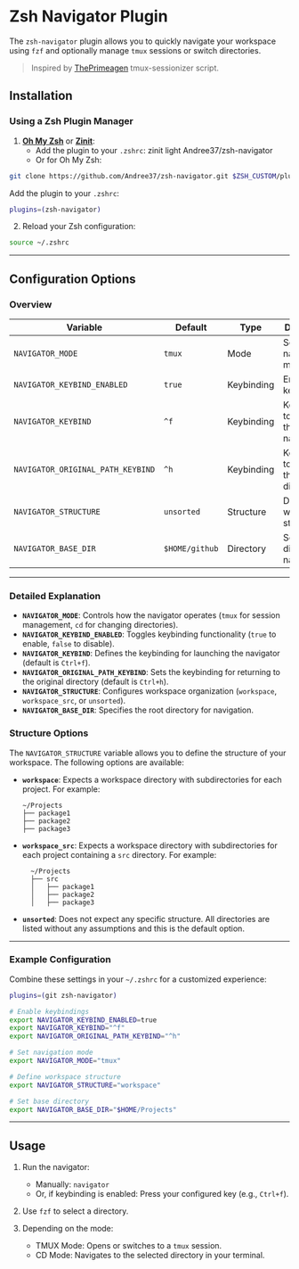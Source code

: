 # Zsh Navigator Plugin

The `zsh-navigator` plugin allows you to quickly navigate your workspace using `fzf` and optionally manage `tmux` sessions or switch directories.

> Inspired by [ThePrimeagen](https://github.com/ThePrimeagen/.dotfiles/blob/602019e902634188ab06ea31251c01c1a43d1621/bin/.local/scripts/tmux-sessionizer) tmux-sessionizer script.

## Installation

### Using a Zsh Plugin Manager

1. **[Oh My Zsh](https://ohmyz.sh/)** or **[Zinit](https://github.com/zdharma-continuum/zinit)**:
    - Add the plugin to your `.zshrc`:
      zinit light Andree37/zsh-navigator
    - Or for Oh My Zsh:

```bash
git clone https://github.com/Andree37/zsh-navigator.git $ZSH_CUSTOM/plugins/zsh-navigator
```

Add the plugin to your `.zshrc`:

```bash
plugins=(zsh-navigator)
```

2. Reload your Zsh configuration:

```bash
source ~/.zshrc
```

---

## Configuration Options

### Overview

| **Variable**                      | **Default**    | **Type**   | **Description**                                 | **Examples**                             |
| --------------------------------- | -------------- | ---------- | ----------------------------------------------- | ---------------------------------------- |
| `NAVIGATOR_MODE`                  | `tmux`         | Mode       | Set the navigation mode.                        | `tmux`, `cd`                             |
| `NAVIGATOR_KEYBIND_ENABLED`       | `true`         | Keybinding | Enable keybindings.                             | `true`, `false`                          |
| `NAVIGATOR_KEYBIND`               | `^f`           | Keybinding | Keybinding to launch the navigator.             | `^g`, `^n`                               |
| `NAVIGATOR_ORIGINAL_PATH_KEYBIND` | `^h`           | Keybinding | Keybinding to return to the original directory. | `^x`, `^o`                               |
| `NAVIGATOR_STRUCTURE`             | `unsorted`     | Structure  | Define the workspace structure.                 | `workspace`, `workspace_src`, `unsorted` |
| `NAVIGATOR_BASE_DIR`              | `$HOME/github` | Directory  | Set the base directory for navigation.          | `/path/to/projects`                      |

---

### Detailed Explanation

- **`NAVIGATOR_MODE`**: Controls how the navigator operates (`tmux` for session management, `cd` for changing directories).
- **`NAVIGATOR_KEYBIND_ENABLED`**: Toggles keybinding functionality (`true` to enable, `false` to disable).
- **`NAVIGATOR_KEYBIND`**: Defines the keybinding for launching the navigator (default is `Ctrl+f`).
- **`NAVIGATOR_ORIGINAL_PATH_KEYBIND`**: Sets the keybinding for returning to the original directory (default is `Ctrl+h`).
- **`NAVIGATOR_STRUCTURE`**: Configures workspace organization (`workspace`, `workspace_src`, or `unsorted`).
- **`NAVIGATOR_BASE_DIR`**: Specifies the root directory for navigation.

### Structure Options

The `NAVIGATOR_STRUCTURE` variable allows you to define the structure of your workspace. The following options are available:

- **`workspace`**: Expects a workspace directory with subdirectories for each project. For example:

    ```
    ~/Projects
    ├── package1
    ├── package2
    ├── package3
    ```

- **`workspace_src`**: Expects a workspace directory with subdirectories for each project containing a `src` directory. For example:

    ```
      ~/Projects
      ├── src
      │   ├── package1
      │   ├── package2
      │   ├── package3
    ```

- **`unsorted`**: Does not expect any specific structure. All directories are listed without any assumptions and this is the default option.

---

### Example Configuration

Combine these settings in your `~/.zshrc` for a customized experience:

```bash
plugins=(git zsh-navigator)

# Enable keybindings
export NAVIGATOR_KEYBIND_ENABLED=true
export NAVIGATOR_KEYBIND="^f"
export NAVIGATOR_ORIGINAL_PATH_KEYBIND="^h"

# Set navigation mode
export NAVIGATOR_MODE="tmux"

# Define workspace structure
export NAVIGATOR_STRUCTURE="workspace"

# Set base directory
export NAVIGATOR_BASE_DIR="$HOME/Projects"
```

---

## Usage

1. Run the navigator:

    - Manually: `navigator`
    - Or, if keybinding is enabled: Press your configured key (e.g., `Ctrl+f`).

2. Use `fzf` to select a directory.

3. Depending on the mode:
    - TMUX Mode: Opens or switches to a `tmux` session.
    - CD Mode: Navigates to the selected directory in your terminal.
